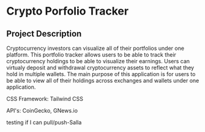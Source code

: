 # Crypto Porfolio Tracker

## Project Description

Cryptocurrency investors can visualize all of their portfolios under one platform. This portfolio tracker allows users to be able to track their cryptocurrency holdings to be able to visualize their earnings. Users can virtualy deposit and withdrawal cryptocurrency assets to reflect what they hold in multiple wallets. The main purpose of this application is for users to be able to view all of their holdings across exchanges and wallets under one application. 

CSS Framework: Tailwind CSS

API's: CoinGecko, GNews.io

testing if I can pull/push-Salla

